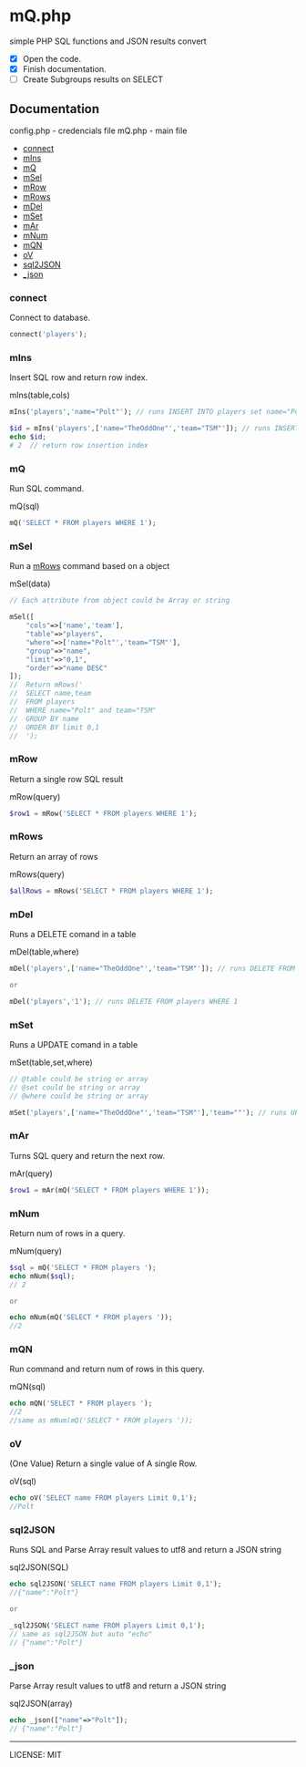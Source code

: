 # mQ.php

simple PHP SQL functions
and JSON results convert

- [x] Open the code.
- [x] Finish documentation.
- [ ] Create Subgroups results on SELECT

## Documentation

config.php - credencials file
mQ.php - main file

- [connect](#connect)
- [mIns](#mins)
- [mQ](#mq)
- [mSel](#msel)
- [mRow](#mrow)
- [mRows](#mrows)
- [mDel](#mdel)
- [mSet](#mset)
- [mAr](#mar)
- [mNum](#mnum)
- [mQN](#mqn)
- [oV](#ov)
- [sql2JSON](#sql2json)
- [_json](#_json)

### connect

Connect to database.

```php
connect('players');
```

### mIns

Insert SQL row and return row index.

mIns(table,cols)

```php
mIns('players','name="Polt"'); // runs INSERT INTO players set name="Polt"

$id = mIns('players',['name="TheOddOne"','team="TSM"']); // runs INSERT INTO players set name="TheOddOne", team="TSM"
echo $id;
# 2  // return row insertion index
```

### mQ

Run SQL command.

mQ(sql)

```php
mQ('SELECT * FROM players WHERE 1');
```

### mSel

Run a [mRows](#mrows) command based on a object

mSel(data)

```php
// Each attribute from object could be Array or string

mSel([
	"cols"=>['name','team'],
	"table"=>"players",
	"where"=>['name="Polt"','team="TSM"'],
	"group"=>"name",
	"limit"=>"0,1",
	"order"=>"name DESC"
]);
//  Return mRows('
//	SELECT name,team
//	FROM players
//	WHERE name="Polt" and team="TSM"
//	GROUP BY name
//	ORDER BY limit 0,1
//	');
```

### mRow

Return a single row SQL result

mRow(query)


```php
$row1 = mRow('SELECT * FROM players WHERE 1');
```

### mRows

Return an array of rows

mRows(query)


```php
$allRows = mRows('SELECT * FROM players WHERE 1');
```

### mDel

Runs a DELETE comand in a table


mDel(table,where)


```php
mDel('players',['name="TheOddOne"','team="TSM"']); // runs DELETE FROM players WHERE name="TheOddOne" and team="TSM"

or

mDel('players','1'); // runs DELETE FROM players WHERE 1
```

### mSet

Runs a UPDATE comand in a table

mSet(table,set,where)


```php
// @table could be string or array
// @set could be string or array
// @where could be string or array

mSet('players',['name="TheOddOne"','team="TSM"'],'team=""'); // runs UPDATE players set name="TheOddOne", team="TSM" WHERE team=""
```

### mAr

Turns SQL query and return the next row.

mAr(query)


```php
$row1 = mAr(mQ('SELECT * FROM players WHERE 1'));
```

### mNum

Return num of rows in a query.

mNum(query)

```php
$sql = mQ('SELECT * FROM players ');
echo mNum($sql);
// 2

or

echo mNum(mQ('SELECT * FROM players '));
//2
```

### mQN

Run command and return num of rows in this query.

mQN(sql)

```php
echo mQN('SELECT * FROM players ');
//2
//same as mNum(mQ('SELECT * FROM players '));
```


### oV
(One Value)
Return a single value of A single Row.

oV(sql)

```php
echo oV('SELECT name FROM players Limit 0,1');
//Polt
```

### sql2JSON
Runs SQL and Parse Array result values to utf8 and return a JSON string

sql2JSON(SQL)

```php
echo sql2JSON('SELECT name FROM players Limit 0,1');
//{"name":"Polt"}

or

_sql2JSON('SELECT name FROM players Limit 0,1');
// same as sql2JSON but auto "echo"
// {"name":"Polt"}
```

### _json
Parse Array result values to utf8 and return a JSON string

sql2JSON(array)

```php
echo _json(["name"=>"Polt"]);
// {"name":"Polt"}
```

------------------
LICENSE: MIT
